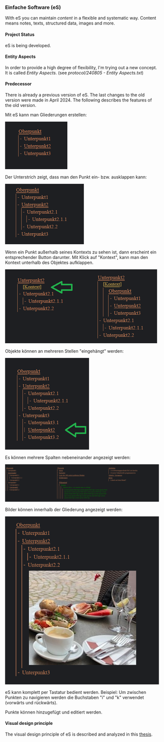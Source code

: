 ### Einfache Software (eS)

With eS you can maintain *content* in a flexible and systematic way.
Content means notes, texts, structured data, images and more.

#### Project Status

eS is being developed.

#### Entity Aspects

In order to provide a high degree of flexibility, I'm trying out a new concept. It is called *Entity Aspects*. (see *protocol/240805 - Entity Aspects.txt*)

#### Predecessor

There is already a previous version of eS. The last changes to the old version were made in April 2024.
The following describes the features of the old version.

Mit eS kann man Gliederungen erstellen:

![](documentation/images/outline.png)

Der Unterstrich zeigt, dass man den Punkt ein- bzw. ausklappen kann:

![](documentation/images/expanded.png)

Wenn ein Punkt außerhalb seines Kontexts zu sehen ist, dann erscheint ein entsprechender Button darunter.
Mit Klick auf "Kontext", kann man den Kontext unterhalb des Objektes aufklappen.

![](documentation/images/context.png)

Objekte können an mehreren Stellen "eingehängt" werden:

![](documentation/images/insert.png)

Es können mehrere Spalten nebeneinander angezeigt werden:

![](documentation/images/threeColumns.png)

Bilder können innerhalb der Gliederung angezeigt werden:

![](documentation/images/img.png)

eS kann komplett per Tastatur bedient werden. Beispiel: Um zwischen Punkten zu navigieren werden die Buchstaben "i" und "k" verwendet (vorwärts und rückwärts).

Punkte können hinzugefügt und editiert werden.

#### Visual design principle

The visual design principle of eS is described and analyzed in this [thesis](https://einfaches-web.org/diko-thesis-2017.pdf).